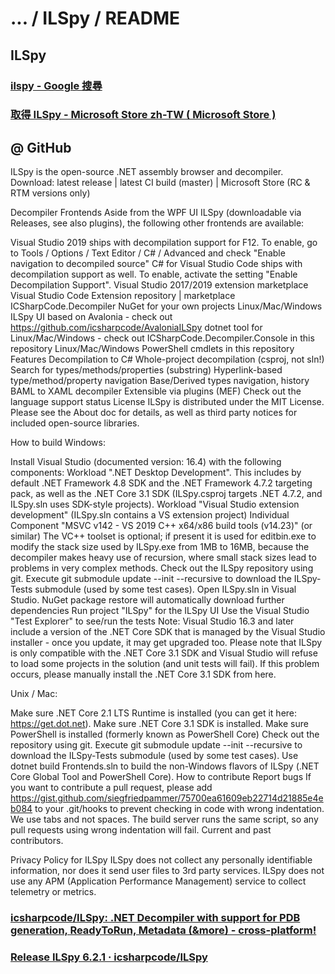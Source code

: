 
# ... / ILSpy / README

## ILSpy

### [ ilspy - Google 搜尋 ](https://www.google.com/search?q=ilspy&oq=ilspy) 

### [ 取得 ILSpy - Microsoft Store zh-TW ( Microsoft Store ) ](https://www.microsoft.com/zh-tw/p/ilspy/9mxfbkfvsq13?activetab=pivot:overviewtab)

## @ GitHub

ILSpy is the open-source .NET assembly browser and decompiler.
Download: latest release | latest CI build (master) | Microsoft Store (RC & RTM versions only)

Decompiler Frontends
Aside from the WPF UI ILSpy (downloadable via Releases, see also plugins), the following other frontends are available:

Visual Studio 2019 ships with decompilation support for F12. To enable, go to Tools / Options / Text Editor / C# / Advanced and check "Enable navigation to decompiled source"
C# for Visual Studio Code ships with decompilation support as well. To enable, activate the setting "Enable Decompilation Support".
Visual Studio 2017/2019 extension marketplace
Visual Studio Code Extension repository | marketplace
ICSharpCode.Decompiler NuGet for your own projects
Linux/Mac/Windows ILSpy UI based on Avalonia - check out https://github.com/icsharpcode/AvaloniaILSpy
dotnet tool for Linux/Mac/Windows - check out ICSharpCode.Decompiler.Console in this repository
Linux/Mac/Windows PowerShell cmdlets in this repository
Features
Decompilation to C#
Whole-project decompilation (csproj, not sln!)
Search for types/methods/properties (substring)
Hyperlink-based type/method/property navigation
Base/Derived types navigation, history
BAML to XAML decompiler
Extensible via plugins (MEF)
Check out the language support status
License
ILSpy is distributed under the MIT License. Please see the About doc for details, as well as third party notices for included open-source libraries.

How to build
Windows:

Install Visual Studio (documented version: 16.4) with the following components:
Workload ".NET Desktop Development". This includes by default .NET Framework 4.8 SDK and the .NET Framework 4.7.2 targeting pack, as well as the .NET Core 3.1 SDK (ILSpy.csproj targets .NET 4.7.2, and ILSpy.sln uses SDK-style projects).
Workload "Visual Studio extension development" (ILSpy.sln contains a VS extension project)
Individual Component "MSVC v142 - VS 2019 C++ x64/x86 build tools (v14.23)" (or similar)
The VC++ toolset is optional; if present it is used for editbin.exe to modify the stack size used by ILSpy.exe from 1MB to 16MB, because the decompiler makes heavy use of recursion, where small stack sizes lead to problems in very complex methods.
Check out the ILSpy repository using git.
Execute git submodule update --init --recursive to download the ILSpy-Tests submodule (used by some test cases).
Open ILSpy.sln in Visual Studio.
NuGet package restore will automatically download further dependencies
Run project "ILSpy" for the ILSpy UI
Use the Visual Studio "Test Explorer" to see/run the tests
Note: Visual Studio 16.3 and later include a version of the .NET Core SDK that is managed by the Visual Studio installer - once you update, it may get upgraded too. Please note that ILSpy is only compatible with the .NET Core 3.1 SDK and Visual Studio will refuse to load some projects in the solution (and unit tests will fail). If this problem occurs, please manually install the .NET Core 3.1 SDK from here.

Unix / Mac:

Make sure .NET Core 2.1 LTS Runtime is installed (you can get it here: https://get.dot.net).
Make sure .NET Core 3.1 SDK is installed.
Make sure PowerShell is installed (formerly known as PowerShell Core)
Check out the repository using git.
Execute git submodule update --init --recursive to download the ILSpy-Tests submodule (used by some test cases).
Use dotnet build Frontends.sln to build the non-Windows flavors of ILSpy (.NET Core Global Tool and PowerShell Core).
How to contribute
Report bugs
If you want to contribute a pull request, please add https://gist.github.com/siegfriedpammer/75700ea61609eb22714d21885e4eb084 to your .git/hooks to prevent checking in code with wrong indentation. We use tabs and not spaces. The build server runs the same script, so any pull requests using wrong indentation will fail.
Current and past contributors.

Privacy Policy for ILSpy
ILSpy does not collect any personally identifiable information, nor does it send user files to 3rd party services. ILSpy does not use any APM (Application Performance Management) service to collect telemetry or metrics.

### [ icsharpcode/ILSpy: .NET Decompiler with support for PDB generation, ReadyToRun, Metadata (&more) - cross-platform! ](https://github.com/icsharpcode/ILSpy)

### [ Release ILSpy 6.2.1 · icsharpcode/ILSpy ](https://github.com/icsharpcode/ILSpy/releases/tag/v6.2.1)

